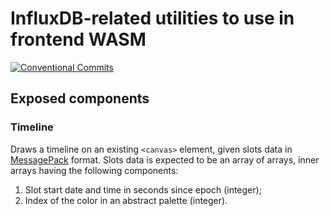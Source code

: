 # InfluxDB-related utilities to use in frontend WASM

[![Conventional Commits](https://img.shields.io/badge/Conventional%20Commits-1.0.0-yellow.svg)](https://conventionalcommits.org)

## Exposed components

### Timeline

Draws a timeline on an existing `<canvas>` element, given slots data in [MessagePack][msgpack] format. Slots data is expected to be an array of arrays, inner arrays having the following components:

1. Slot start date and time in seconds since epoch (integer);
2. Index of the color in an abstract palette (integer).

[msgpack]: https://msgpack.org/
